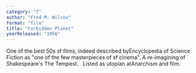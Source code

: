 ```yaml
---
category: "f"
author: "Fred M. Wilcox"
format: "film"
title: "Forbidden Planet"
yearReleased: "1956"
---
```

One of the best 50s sf films, indeed described byEncyclopedia of Science Fiction as "one of the few masterpieces of sf cinema". A re-imagining of Shakespeare's The Tempest.
 
Listed as utopian atAnarchism and film.
 